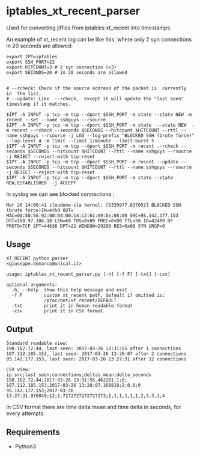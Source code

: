 # iptables_xt_recent_parser
Used for converting jiffies from iptables xt_recent into timestamps.

An example of xt_recent log can be like this, where only 2 syn connections in 20 seconds are allowed:

````
export IPT=iptables
export SSH_PORT=22
export HITCOUNT=3 # 2 syn connection (<3)
export SECONDS=20 # in 20 seconds are allowed


# --rcheck: Check if the source address of the packet is  currently  in  the list.
# --update: Like  --rcheck,  except it will update the "last seen" timestamp if it matches.

$IPT -A INPUT -p tcp -m tcp --dport $SSH_PORT -m state --state NEW -m recent --set --name sshguys --rsource
$IPT -A INPUT -p tcp -m tcp --dport $SSH_PORT -m state  --state NEW  -m recent --rcheck --seconds $SECONDS --hitcount $HITCOUNT --rttl --name sshguys --rsource -j LOG --log-prefix "BLOCKED SSH (brute force)" --log-level 4 -m limit --limit 1/minute --limit-burst 5
$IPT -A INPUT -p tcp -m tcp --dport $SSH_PORT -m recent --rcheck --seconds $SECONDS --hitcount $HITCOUNT --rttl --name sshguys --rsource -j REJECT --reject-with tcp-reset
$IPT -A INPUT -p tcp -m tcp --dport $SSH_PORT -m recent --update --seconds $SECONDS --hitcount $HITCOUNT --rttl --name sshguys --rsource -j REJECT --reject-with tcp-reset
$IPT -A INPUT -p tcp -m tcp --dport $SSH_PORT -m state --state NEW,ESTABLISHED  -j ACCEPT
````

In syslog we can see blocked connections :

````
Mar 26 14:06:41 cloudone-cla kernel: [5339977.637052] BLOCKED SSH (brute force)IN=eth0 OUT= MAC=00:50:56:92:00:04:00:14:c2:61:09:be:08:00 SRC=95.142.177.153 DST=160.97.104.18 LEN=60 TOS=0x00 PREC=0x00 TTL=50 ID=42489 DF PROTO=TCP SPT=44636 DPT=22 WINDOW=29200 RES=0x00 SYN URGP=0 
````

## Usage
````
XT_RECENT python parser
<giuseppe.demarco@unical.it>

usage: iptables_xt_recent_parser.py [-h] [-f F] [-txt] [-csv]

optional arguments:
  -h, --help  show this help message and exit
  -f F        custom xt_recent path, default if omitted is:
              /proc/net/xt_recent/DEFAULT
  -txt        print it in human readable format
  -csv        print it in CSV format
````

## Output
````
Standard readable view:
190.102.72.44, last seen: 2017-03-26 13:31:55 after 1 connections
187.112.185.153, last seen: 2017-03-26 13:28:07 after 2 connections
95.142.177.153, last seen: 2017-03-26 13:27:31 after 12 connections

CSV view:
ip_src;last_seen;connections;deltas_mean;delta_seconds
190.102.72.44;2017-03-26 13:31:55.462201;1;0;
187.112.185.153;2017-03-26 13:28:07.168819;2;0.0;0
95.142.177.153;2017-03-26 13:27:31.976049;12;1.7272727272727273;1,1,1,1,1,1,2,3,3,1,4

````

In CSV format there are time delta mean and time delta in seconds, for every attempts.

## Requirements

- Python3
